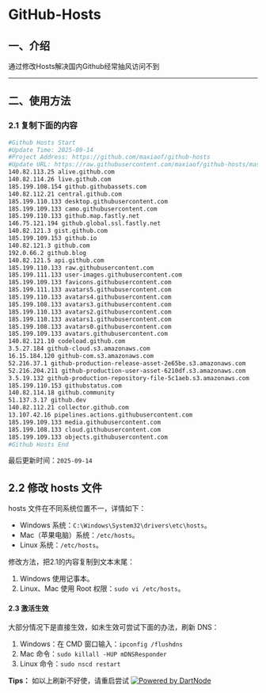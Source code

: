 # GitHub-Hosts

## 一、介绍
通过修改Hosts解决国内Github经常抽风访问不到

---

## 二、使用方法

### 2.1 复制下面的内容
```bash
#Github Hosts Start
#Update Time: 2025-09-14
#Project Address: https://github.com/maxiaof/github-hosts
#Update URL: https://raw.githubusercontent.com/maxiaof/github-hosts/master/hosts
140.82.113.25 alive.github.com
140.82.114.26 live.github.com
185.199.108.154 github.githubassets.com
140.82.112.21 central.github.com
185.199.110.133 desktop.githubusercontent.com
185.199.109.133 camo.githubusercontent.com
185.199.110.133 github.map.fastly.net
146.75.121.194 github.global.ssl.fastly.net
140.82.121.3 gist.github.com
185.199.109.153 github.io
140.82.121.3 github.com
192.0.66.2 github.blog
140.82.121.5 api.github.com
185.199.110.133 raw.githubusercontent.com
185.199.111.133 user-images.githubusercontent.com
185.199.109.133 favicons.githubusercontent.com
185.199.111.133 avatars5.githubusercontent.com
185.199.110.133 avatars4.githubusercontent.com
185.199.108.133 avatars3.githubusercontent.com
185.199.110.133 avatars2.githubusercontent.com
185.199.110.133 avatars1.githubusercontent.com
185.199.108.133 avatars0.githubusercontent.com
185.199.109.133 avatars.githubusercontent.com
140.82.121.10 codeload.github.com
3.5.27.184 github-cloud.s3.amazonaws.com
16.15.184.120 github-com.s3.amazonaws.com
52.216.37.1 github-production-release-asset-2e65be.s3.amazonaws.com
52.216.204.211 github-production-user-asset-6210df.s3.amazonaws.com
3.5.19.132 github-production-repository-file-5c1aeb.s3.amazonaws.com
185.199.110.153 githubstatus.com
140.82.114.18 github.community
51.137.3.17 github.dev
140.82.112.21 collector.github.com
13.107.42.16 pipelines.actions.githubusercontent.com
185.199.109.133 media.githubusercontent.com
185.199.108.133 cloud.githubusercontent.com
185.199.109.133 objects.githubusercontent.com
#Github Hosts End

```
最后更新时间：`2025-09-14`

## 2.2 修改 hosts 文件
hosts 文件在不同系统位置不一，详情如下：
- Windows 系统：`C:\Windows\System32\drivers\etc\hosts`。
- Mac（苹果电脑）系统：`/etc/hosts`。
- Linux 系统：`/etc/hosts`。

修改方法，把2.1的内容复制到文本末尾：

1. Windows 使用记事本。
2. Linux、Mac 使用 Root 权限：`sudo vi /etc/hosts`。

#### 2.3 激活生效
大部分情况下是直接生效，如未生效可尝试下面的办法，刷新 DNS：

1. Windows：在 CMD 窗口输入：`ipconfig /flushdns`
2. Mac 命令：`sudo killall -HUP mDNSResponder`
3. Linux 命令：`sudo nscd restart`

**Tips：** 如以上刷新不好使，请重启尝试
[![Powered by DartNode](https://dartnode.com/branding/DN-Open-Source-sm.png)](https://dartnode.com "Powered by DartNode - Free VPS for Open Source")
